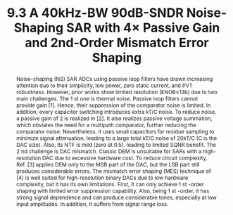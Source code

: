 ---
title: 9.3 A 40kHz-BW 90dB-SNDR Noise-Shaping SAR with 4× Passive Gain and 2nd-Order Mismatch Error Shaping

authors:
- Jiaxin Liu
- Xing Wang
- Zijie Gao
- Mingtao Zhan
- Xiyuan Tang
- Nan Sun

publishDate: "2020-02-16"

summary: ISSCC, 2020

abstract: "Noise-shaping (NS) SAR ADCs using passive loop filters have drawn increasing attention due to their simplicity, low power, zero static current, and PVT robustness. However, prior works show limited resolution (ENOB≤13b) due to two main challenges. The 1 st one is thermal noise. Passive loop filters cannot provide gain [1]. Hence, their suppression of the comparator noise is limited. In addition, every capacitor switching introduces extra kT/C noise. To reduce noise, a passive gain of 2 is realized in [2]. It also realizes passive voltage summation, which obviates the need for a multipath comparator, further reducing the comparator noise. Nevertheless, it uses small capacitors for residue sampling to minimize signal attenuation, leading to a large total kT/C noise of 20kT/C (C is the DAC size). Also, its NTF is mild (zero at 0.5), leading to limited SQNR benefit. The 2 nd challenge is DAC mismatch. Classic DEM is unsuitable for SARs with a high-resolution DAC due to excessive hardware cost. To reduce circuit complexity, Ref. [3] applies DEM only to the MSB part of the DAC, but the LSB part still produces considerable errors. The mismatch error shaping (MES) technique of [4] is well suited for high-resolution binary DACs due to low hardware complexity, but it has its own limitations. First, it can only achieve 1 st -order shaping with limited error suppression capability. Also, being 1 st -order, it has strong signal dependence and can produce considerable tones, especially at low input amplitudes. In addition, it suffers from signal range loss."

publication_types: ["1"]

publication: "2020 IEEE International Solid- State Circuits Conference - (ISSCC)"



links:
- name: IEEE Xplore
  url: https://ieeexplore.ieee.org/document/9063159/
---
